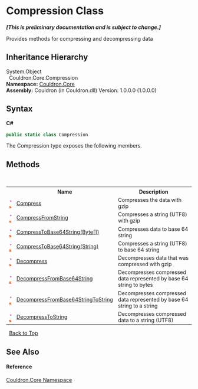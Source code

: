 # Compression Class
 _**\[This is preliminary documentation and is subject to change.\]**_

Provides methods for compressing and decompressing data


## Inheritance Hierarchy
System.Object<br />&nbsp;&nbsp;Couldron.Core.Compression<br />
**Namespace:**&nbsp;<a href="N_Couldron_Core">Couldron.Core</a><br />**Assembly:**&nbsp;Couldron (in Couldron.dll) Version: 1.0.0.0 (1.0.0.0)

## Syntax

**C#**<br />
``` C#
public static class Compression
```

The Compression type exposes the following members.


## Methods
&nbsp;<table><tr><th></th><th>Name</th><th>Description</th></tr><tr><td>![Public method](media/pubmethod.gif "Public method")![Static member](media/static.gif "Static member")</td><td><a href="M_Couldron_Core_Compression_Compress">Compress</a></td><td>
Compresses the data with gzip</td></tr><tr><td>![Public method](media/pubmethod.gif "Public method")![Static member](media/static.gif "Static member")</td><td><a href="M_Couldron_Core_Compression_CompressFromString">CompressFromString</a></td><td>
Compresses a string (UTF8) with gzip</td></tr><tr><td>![Public method](media/pubmethod.gif "Public method")![Static member](media/static.gif "Static member")</td><td><a href="M_Couldron_Core_Compression_CompressToBase64String">CompressToBase64String(Byte[])</a></td><td>
Compresses data to base 64 string</td></tr><tr><td>![Public method](media/pubmethod.gif "Public method")![Static member](media/static.gif "Static member")</td><td><a href="M_Couldron_Core_Compression_CompressToBase64String_1">CompressToBase64String(String)</a></td><td>
Compresses a string (UTF8) to base 64 string</td></tr><tr><td>![Public method](media/pubmethod.gif "Public method")![Static member](media/static.gif "Static member")</td><td><a href="M_Couldron_Core_Compression_Decompress">Decompress</a></td><td>
Decompresses data that was compressed with gzip</td></tr><tr><td>![Public method](media/pubmethod.gif "Public method")![Static member](media/static.gif "Static member")</td><td><a href="M_Couldron_Core_Compression_DecompressFromBase64String">DecompressFromBase64String</a></td><td>
Decompresses compressed data represented by base 64 string to bytes</td></tr><tr><td>![Public method](media/pubmethod.gif "Public method")![Static member](media/static.gif "Static member")</td><td><a href="M_Couldron_Core_Compression_DecompressFromBase64StringToString">DecompressFromBase64StringToString</a></td><td>
Decompresses compressed data represented by base 64 string to a string</td></tr><tr><td>![Public method](media/pubmethod.gif "Public method")![Static member](media/static.gif "Static member")</td><td><a href="M_Couldron_Core_Compression_DecompressToString">DecompressToString</a></td><td>
Decompresses compressed data to a string (UTF8)</td></tr></table>&nbsp;
<a href="#compression-class">Back to Top</a>

## See Also


#### Reference
<a href="N_Couldron_Core">Couldron.Core Namespace</a><br />